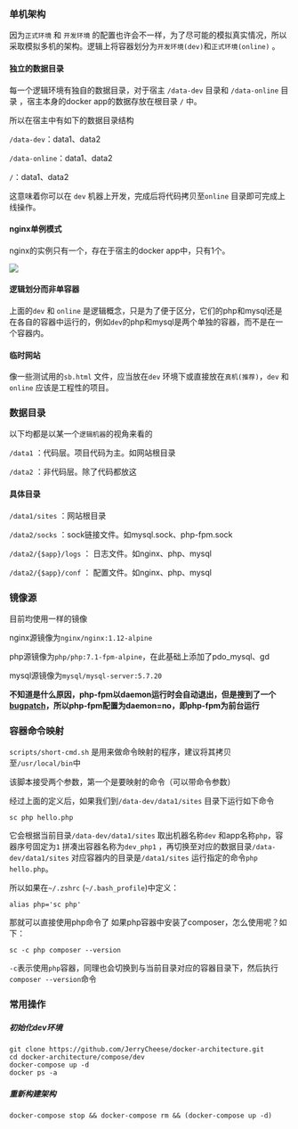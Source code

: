### 单机架构

因为`正式环境` 和 `开发环境` 的配置也许会不一样，为了尽可能的模拟真实情况，所以采取模拟多机的架构。逻辑上将容器划分为`开发环境(dev)`和`正式环境(online)` 。



#### 独立的数据目录

每一个逻辑环境有独自的数据目录，对于宿主 `/data-dev` 目录和 `/data-online` 目录 ，宿主本身的docker app的数据存放在根目录 `/` 中。

所以在宿主中有如下的数据目录结构

`/data-dev`：data1、data2

`/data-online`：data1、data2

`/`：data1、data2

这意味着你可以在 `dev` 机器上开发，完成后将代码拷贝至`online` 目录即可完成上线操作。



#### nginx单例模式

nginx的实例只有一个，存在于宿主的docker app中，只有1个。

![](http://os9coobhw.bkt.clouddn.com/d6c6230a46f5cff94d795f28b21dc5cb.jpg)



#### 逻辑划分而非单容器

上面的`dev` 和 `online` 是逻辑概念，只是为了便于区分，它们的php和mysql还是在各自的容器中运行的，例如`dev`的php和mysql是两个单独的容器，而不是在一个容器内。



#### 临时网站

像一些测试用的`sb.html` 文件，应当放在`dev` 环境下或直接放在`真机(推荐)`，`dev` 和 `online` 应该是工程性的项目。



### 数据目录

以下均都是以某一个`逻辑机器`的视角来看的

`/data1` ：代码层。项目代码为主。如网站根目录

`/data2` ：非代码层。除了代码都放这



#### 具体目录

`/data1/sites` ：网站根目录

`/data2/socks` ：sock链接文件。如mysql.sock、php-fpm.sock

`/data2/{$app}/logs` ： 日志文件。如nginx、php、mysql

`/data2/{$app}/conf` ： 配置文件。如nginx、php、mysql



### 镜像源

目前均使用一样的镜像

nginx源镜像为`nginx/nginx:1.12-alpine`

php源镜像为`php/php:7.1-fpm-alpine`，在此基础上添加了pdo_mysql、gd

mysql源镜像为`mysql/mysql-server:5.7.20`

**不知道是什么原因，php-fpm以daemon运行时会自动退出，但是搜到了一个[bugpatch](https://bugs.php.net/patch-display.php?bug_id=62886&patch=bug62886.patch.txt&revision=latest)，所以php-fpm配置为daemon=no，即php-fpm为前台运行**



### 容器命令映射

`scripts/short-cmd.sh` 是用来做命令映射的程序，建议将其拷贝至`/usr/local/bin`中

该脚本接受两个参数，第一个是要映射的命令（可以带命令参数）

经过上面的定义后，如果我们到`/data-dev/data1/sites` 目录下运行如下命令

```shell
sc php hello.php
```

它会根据当前目录`/data-dev/data1/sites` 取出机器名称`dev` 和app名称`php`，容器序号固定为`1` 拼凑出容器名称为`dev_php1` ，再切换至对应的数据目录`/data-dev/data1/sites` 对应容器内的目录是`/data1/sites` 运行指定的命令`php hello.php`。

所以如果在`~/.zshrc` (`~/.bash_profile`)中定义：

```
alias php='sc php'
```

那就可以直接使用php命令了
如果php容器中安装了composer，怎么使用呢？如下：

```shell
sc -c php composer --version
```

`-c`表示使用`php`容器，同理也会切换到与当前目录对应的容器目录下，然后执行`composer --version`命令


### 常用操作

##### 初始化dev环境

```
git clone https://github.com/JerryCheese/docker-architecture.git
cd docker-architecture/compose/dev
docker-compose up -d
docker ps -a
```



##### 重新构建架构

`docker-compose stop && docker-compose rm && (docker-compose up -d)`
